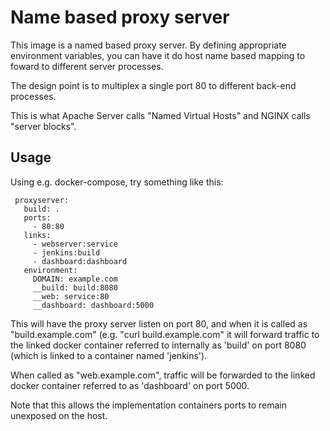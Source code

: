# Name based proxy server

This image is a named based proxy server.  By defining appropriate
environment variables, you can have it do host name based mapping to
foward to different server processes.

The design point is to multiplex a single port 80 to different
back-end processes.

This is what Apache Server calls "Named Virtual Hosts" and NGINX calls
"server blocks".

## Usage

Using e.g. docker-compose, try something like this:

     proxyserver:
       build: .
       ports:
         - 80:80
       links:
         - webserver:service
         - jenkins:build
         - dashboard:dashboard
       environment:
         DOMAIN: example.com
         __build: build:8080
         __web: service:80
         __dashboard: dashboard:5000

This will have the proxy server listen on port 80, and when it is
called as "build.example.com" (e.g. "curl build.example.com" it will
forward traffic to the linked docker container referred to internally
as 'build' on port 8080 (which is linked to a container named 'jenkins').

When called as "web.example.com", traffic will be forwarded to the
linked docker container referred to as 'dashboard' on port 5000.

Note that this allows the implementation containers ports to remain
unexposed on the host.

